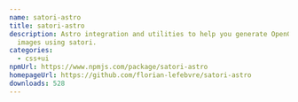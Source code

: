 ```yaml
---
name: satori-astro
title: satori-astro
description: Astro integration and utilities to help you generate OpenGraph
  images using satori.
categories:
  - css+ui
npmUrl: https://www.npmjs.com/package/satori-astro
homepageUrl: https://github.com/florian-lefebvre/satori-astro
downloads: 528
---
```

